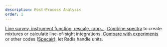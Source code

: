 ```yaml
---
description: Post-Process Analysis
order: 1
---
```

[Line survey, instrument function, rescale, crop...](https://radis.readthedocs.io/en/latest/spectrum/spectrum.html). [Combine spectra](https://radis.readthedocs.io/en/latest/los/los.html) to create mixtures or calculate line-of-sight integrations.
[Compare with experiments](https://radis.readthedocs.io/en/latest/spectrum/spectrum.html#compare-two-spectra) or other codes ([Specair](https://spectralfit.gitlab.io/specair/)), let Radis handle units.



